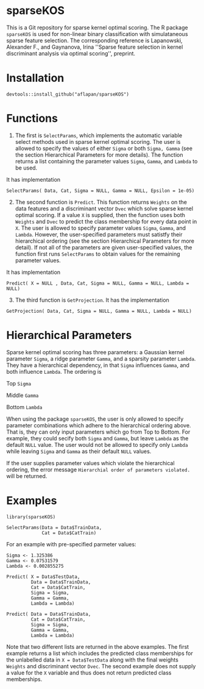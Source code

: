 # sparseKOS
This is a Git repository for sparse kernel optimal scoring. The R package `sparseKOS` is used for non-linear binary classification with simulataneous sparse feature selection. The corresponding reference is Lapanowski, Alexander F., and Gaynanova, Irina ''Sparse feature selection in kernel discriminant analysis via optimal scoring'', preprint.

# Installation 
```
devtools::install_github("aflapan/sparseKOS")
```
# Functions

1) The first is `SelectParams`, which implements the automatic variable select methods used in sparse kernel optimal scoring. The user is allowed to specify the values of either `Sigma` or both `Sigma, Gamma` (see the section Hierarchical Parameters for more details). The function returns a list containing the parameter values `Sigma`, `Gamma`, and `Lambda` to be used.

 It has implementation
```
SelectParams( Data, Cat, Sigma = NULL, Gamma = NULL, Epsilon = 1e-05)
```

2) The second function is `Predict`. This function returns `Weights` on the data features and a discriminant vector `Dvec` which solve sparse kernel optimal scoring. If a value `X` is supplied, then the function uses both `Weights` and `Dvec` to predict the class membership for every data point in `X`. The user is allowed to specify parameter values `Sigma`, `Gamma`, and `Lambda`. However, the user-specified parameters must satistfy their hierarchical ordering (see the section Hierarchical Parameters for more detail). If not all of the parameters are given user-specified values, the function first runs `SelectParams` to obtain values for the remaining parameter values. 

 It has implementation 
```
Predict( X = NULL , Data, Cat, Sigma = NULL, Gamma = NULL, Lambda = NULL)
```

3) The third function is ``GetProjection``. It has the implementation
```
GetProjection( Data, Cat, Sigma = NULL, Gamma = NULL, Lambda = NULL)
```

# Hierarchical Parameters
Sparse kernel optimal scoring has three parameters: a Gaussian kernel parameter `Sigma`, a ridge parameter `Gamma`, and a sparsity parameter `Lambda`. They have a hierarchical dependency, in that `Sigma` influences `Gamma`, and both influence `Lambda`. The ordering is 

Top     `Sigma`

Middle  `Gamma`

Bottom  `Lambda`

When using the package `sparseKOS`, the user is only allowed to specify parameter combinations which adhere to the hierarchical ordering above. That is, they can only input parameters which go from Top to Bottom. For example, they could secify both `Sigma` and `Gamma`, but leave `Lambda` as the default `NULL` value. The user would not be allowed to specify only `Lambda` while leaving `Sigma` and `Gamma` as their default `NULL` values.

If the user supplies parameter values which violate the hierarchical ordering, the error message ``Hierarchial order of parameters violated.`` will be returned.


# Examples

```
library(sparseKOS)

SelectParams(Data = Data$TrainData,
             Cat = Data$CatTrain)
```
For an example with pre-specified parmeter values:
```
Sigma <- 1.325386
Gamma <- 0.07531579
Lambda <- 0.002855275

Predict( X = Data$TestData,
         Data = Data$TrainData,
         Cat = Data$CatTrain, 
         Sigma = Sigma,
         Gamma = Gamma, 
         Lambda = Lambda)
         
Predict( Data = Data$TrainData,
         Cat = Data$CatTrain, 
         Sigma = Sigma,
         Gamma = Gamma, 
         Lambda = Lambda)
```
Note that two different lists are returned in the above examples. The first example returns a list which includes the predicted class memberships for the unlabelled data in `X = Data$TestData` along with the final weights `Weights` and discriminant vector `Dvec`. The second example does not supply a value for the `X` variable and thus does not return predicted class memberships. 
